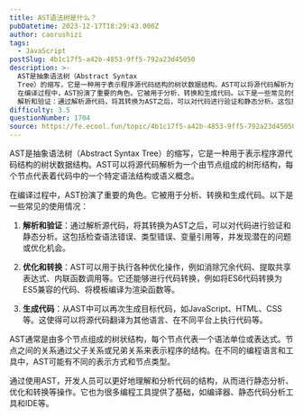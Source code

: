 ```yaml
---
title: AST语法树是什么？
pubDatetime: 2023-12-17T18:29:43.000Z
author: caorushizi
tags:
  - JavaScript
postSlug: 4b1c17f5-a42b-4853-9ff5-792a23d45050
description: >-
  AST是抽象语法树（Abstract Syntax
  Tree）的缩写，它是一种用于表示程序源代码结构的树状数据结构。AST可以将源代码解析为一个由节点组成的树形结构，每个节点代表着代码中的一个特定语法结构或语义概念。
  在编译过程中，AST扮演了重要的角色。它被用于分析、转换和生成代码。以下是一些常见的使用情况：
  解析和验证：通过解析源代码，将其转换为AST之后，可以对代码进行验证和静态分析。这包括
difficulty: 3.5
questionNumber: 1704
source: https://fe.ecool.fun/topic/4b1c17f5-a42b-4853-9ff5-792a23d45050
---
```


AST是抽象语法树（Abstract Syntax Tree）的缩写，它是一种用于表示程序源代码结构的树状数据结构。AST可以将源代码解析为一个由节点组成的树形结构，每个节点代表着代码中的一个特定语法结构或语义概念。

在编译过程中，AST扮演了重要的角色。它被用于分析、转换和生成代码。以下是一些常见的使用情况：

1. **解析和验证**：通过解析源代码，将其转换为AST之后，可以对代码进行验证和静态分析。这包括检查语法错误、类型错误、变量引用等，并发现潜在的问题或优化机会。

2. **优化和转换**：AST可以用于执行各种优化操作，例如消除冗余代码、提取共享表达式、内联函数调用等。它还能够进行代码转换，例如将ES6代码转换为ES5兼容的代码、将模板编译为渲染函数等。

3. **生成代码**：从AST中可以再次生成目标代码，如JavaScript、HTML、CSS等。这使得可以将源代码翻译为其他语言、在不同平台上执行代码等。

AST通常是由多个节点组成的树状结构，每个节点代表一个语法单位或表达式。节点之间的关系通过父子关系或兄弟关系来表示程序的结构。在不同的编程语言和工具中，AST可能有不同的表示方式和节点类型。

通过使用AST，开发人员可以更好地理解和分析代码的结构，从而进行静态分析、优化和转换等操作。它也为很多编程工具提供了基础，如编译器、静态代码分析工具和IDE等。

